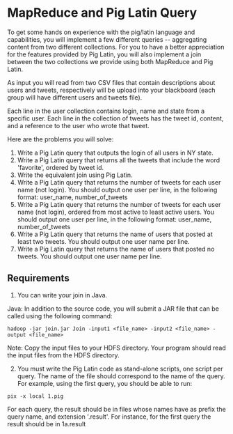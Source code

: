 # MapReduce and Pig Latin Query

To get some hands on experience with the pig/latin language and capabilities, you will implement a few
different queries -- aggregating content from two different collections. For you to have a better appreciation
for the features provided by Pig Latin, you will also implement a join between the two collections we provide
using both MapReduce and Pig Latin.

As input you will read from two CSV files that contain descriptions about users and tweets, respectively will
be upload into your blackboard (each group will have different users and tweets file).

Each line in the user collection contains login, name and state from a specific user. Each line in the
collection of tweets has the tweet id, content, and a reference to the user who wrote that tweet.

Here are the problems you will solve:

1. Write a Pig Latin query that outputs the login of all users in NY state.
2. Write a Pig Latin query that returns all the tweets that include the word 'favorite', ordered by tweet
   id.
3. Write the equivalent join using Pig Latin.
4. Write a Pig Latin query that returns the number of tweets for each user name (not login). You should
   output one user per line, in the following format: user_name, number_of_tweets
5. Write a Pig Latin query that returns the number of tweets for each user name (not login), ordered
   from most active to least active users. You should output one user per line, in the following format:
   user_name, number_of_tweets
6. Write a Pig Latin query that returns the name of users that posted at least two tweets. You should
   output one user name per line.
7. Write a Pig Latin query that returns the name of users that posted no tweets. You should output
   one user name per line.

## Requirements

1. You can write your join in Java.

Java: In addition to the source code, you will submit a JAR file that can be called using the following
command:

```
hadoop -jar join.jar Join -input1 <file_name> -input2 <file_name> -output <file_name>
```

Note: Copy the input files to your HDFS directory. Your program should read the input files from the HDFS
directory.

2. You must write the Pig Latin code as stand-alone scripts, one script per query. The name of the file
   should correspond to the name of the query. For example, using the first query, you should be able to
   run:

```
pix -x local 1.pig
```

For each query, the result should be in files whose names have as prefix the query name, and extension
'.result'. For instance, for the first query the result should be in 1a.result
